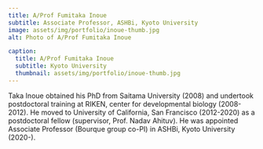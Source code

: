 ```yaml
---
title: A/Prof Fumitaka Inoue
subtitle: Associate Professor, ASHBi, Kyoto University
image: assets/img/portfolio/inoue-thumb.jpg
alt: Photo of A/Prof Fumitaka Inoue

caption:
  title: A/Prof Fumitaka Inoue
  subtitle: Kyoto University
  thumbnail: assets/img/portfolio/inoue-thumb.jpg
---
```

<p class="item-body">Taka Inoue obtained his PhD from Saitama University (2008) and undertook postdoctoral training at RIKEN, center for developmental biology (2008-2012). He moved to University of California, San Francisco (2012-2020) as a postdoctoral fellow (supervisor, Prof. Nadav Ahituv). He was appointed Associate Professor (Bourque group co-PI) in ASHBi, Kyoto University (2020-).</p>
